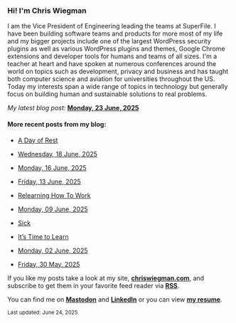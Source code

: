 ### Hi! I'm Chris Wiegman

I am the Vice President of Engineering leading the teams at SuperFile. I have been building software teams and products for more most of my life and my bigger projects include one of the largest WordPress security plugins as well as various WordPress plugins and themes, Google Chrome extensions and developer tools for humans and teams of all sizes. I'm a teacher at heart and have spoken at numerous conferences around the world on topics such as development, privacy and business and has taught both computer science and aviation for universities throughout the US. Today my interests span a wide range of topics in technology but generally focus on building human and sustainable solutions to real problems.

*My latest blog post*: **[Monday, 23 June, 2025](https://chriswiegman.com/2025/06/monday-23-june-2025/)**

#### More recent posts from my blog:



- [A Day of Rest](https://chriswiegman.com/2025/06/a-day-of-rest/)

- [Wednesday, 18 June, 2025](https://chriswiegman.com/2025/06/wednesday-18-june-2025/)

- [Monday, 16 June, 2025](https://chriswiegman.com/2025/06/monday-16-june-2025/)

- [Friday, 13 June, 2025](https://chriswiegman.com/2025/06/friday-13-june-2025/)

- [Relearning How To Work](https://chriswiegman.com/2025/06/relearning-how-to-work/)

- [Monday, 09 June, 2025](https://chriswiegman.com/2025/06/monday-09-june-2025/)

- [Sick](https://chriswiegman.com/2025/06/sick/)

- [It’s Time to Learn](https://chriswiegman.com/2025/06/its-time-to-learn/)

- [Monday, 02 June, 2025](https://chriswiegman.com/2025/06/monday-02-june-2025/)

- [Friday, 30 May, 2025](https://chriswiegman.com/2025/05/friday-30-may-2025/)

If you like my posts take a look at my site, **[chriswiegman.com](https://chriswiegman.com/)**, and subscribe to get them in your favorite feed reader via **[RSS](https://chriswiegman.com/index.xml)**.

You can find me on **[Mastodon](https://mastodon.chriswiegman.com/@chris)** and **[LinkedIn](https://www.linkedin.com/in/chriswiegman)** or you can view **[my resume](https://cwie.co/resume)**.

<sub>Last updated: June 24, 2025</sub>
